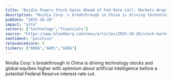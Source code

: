 ```yaml
---
title: "Nvidia Powers Stock Gains Ahead of Fed Rate Call: Markets Wrap"
description: "Nvidia Corp.'s breakthrough in China is driving technology stocks and global equities higher with optimism about artificial intelligence before a potential Federal Reserve interest-rate cut."
pubDate: "2025-10-28"
impact: "alto"
sectors: ["technology","financials"]
source: "https://www.bloomberg.com/news/articles/2025-10-28/stock-market-today-dow-s-p-live-updates"
sentiment: "positivo"
relevanceScore: 9
tickers: ["NVDA","AAPL","GOOG"]
---
```


Nvidia Corp.'s breakthrough in China is driving technology stocks and global equities higher with optimism about artificial intelligence before a potential Federal Reserve interest-rate cut.
